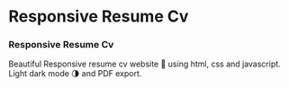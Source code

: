 # Responsive Resume Cv


### Responsive Resume Cv


Beautiful Responsive resume cv website 📄 using html, css and javascript. Light dark mode 🌗 and PDF export.
